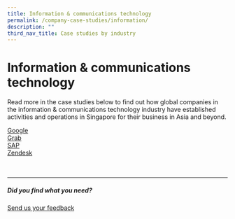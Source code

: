 ```yaml
---
title: Information & communications technology
permalink: /company-case-studies/information/
description: ""
third_nav_title: Case studies by industry
---
```

# Information &amp; communications technology
Read more in the case studies below to find out how global companies in the information &amp; communications technology industry have established activities and operations in Singapore for their business in Asia and beyond. <br>

[Google](https://www.edb.gov.sg/content/edb/en/our-industries/company-highlights/google.html)  
[Grab](https://www.edb.gov.sg/content/edb/en/our-industries/company-highlights/grab.html)  
[SAP](https://www.edb.gov.sg/content/edb/en/our-industries/company-highlights/sap.html)  
[Zendesk](https://www.edb.gov.sg/content/edb/en/our-industries/company-highlights/zendesk.html)
<br>
<br>
<br>

<hr>

##### Did you find what you need?
[Send us your feedback](https://form.gov.sg/642693623cb98f001239be0d)